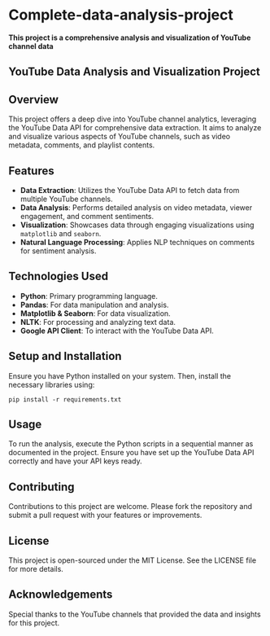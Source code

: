 # Complete-data-analysis-project
<b>This project is a comprehensive analysis and visualization of YouTube channel data</b>


## YouTube Data Analysis and Visualization Project

## Overview
This project offers a deep dive into YouTube channel analytics, leveraging the YouTube Data API for comprehensive data extraction. It aims to analyze and visualize various aspects of YouTube channels, such as video metadata, comments, and playlist contents.

## Features
- **Data Extraction**: Utilizes the YouTube Data API to fetch data from multiple YouTube channels.
- **Data Analysis**: Performs detailed analysis on video metadata, viewer engagement, and comment sentiments.
- **Visualization**: Showcases data through engaging visualizations using `matplotlib` and `seaborn`.
- **Natural Language Processing**: Applies NLP techniques on comments for sentiment analysis.

## Technologies Used
- **Python**: Primary programming language.
- **Pandas**: For data manipulation and analysis.
- **Matplotlib & Seaborn**: For data visualization.
- **NLTK**: For processing and analyzing text data.
- **Google API Client**: To interact with the YouTube Data API.

## Setup and Installation
Ensure you have Python installed on your system. Then, install the necessary libraries using:
```
pip install -r requirements.txt
```

## Usage
To run the analysis, execute the Python scripts in a sequential manner as documented in the project. Ensure you have set up the YouTube Data API correctly and have your API keys ready.

## Contributing
Contributions to this project are welcome. Please fork the repository and submit a pull request with your features or improvements.

## License
This project is open-sourced under the MIT License. See the LICENSE file for more details.

## Acknowledgements
Special thanks to the YouTube channels that provided the data and insights for this project.
